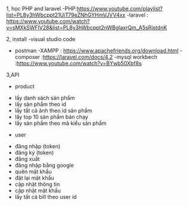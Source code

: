 1, học PHP and laravel
-PHP:https://www.youtube.com/playlist?list=PL8y3hWbcppt21UiT79eZNhGYHmVJVV4xx
-laravel : https://www.youtube.com/watch?v=sMXkSWFlV28&list=PL8y3hWbcppt2nWBglaxrQm_A5sRjstdnK

2, install
-visual studio code

-   postman
    -XAMPP : https://www.apachefriends.org/download.html
    -composer :https://laravel.com/docs/4.2
    -mysql workbech :https://www.youtube.com/watch?v=BYwb50Xbf8s

3,API

-   product

*   lấy danh sách sản phẩm
*   lấy sản phẩm theo id
*   lấy tất cả ảnh theo id sản phẩm
*   lấy top 10 sản phẩm bán chạy
*   lấy sản phẩm theo mã kiểu sản phẩm

-   user

*   đăng nhập (token)
*   đăng ký (token)
*   đăng xuất
*   đăng nhập bằng google
*   quên mật khẩu
*   đặt lại mật khẩu
*   cập nhật thông tin
*   cập nhật mật khẩu
*   lấy tất cả bill theo user id
